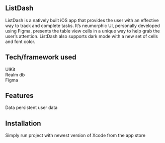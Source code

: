 ## ListDash
ListDash is a natively built iOS app that provides the user with an effective way to track and complete tasks. It’s neumorphic UI, personally developed using Figma, presents the table view cells in a unique way to help grab the user’s attention. ListDash also supports dark mode with a new set of cells and font color. 

## Tech/framework used
UIKit <br />
Realm db <br />
Figma <br />

## Features
Data persistent user data

## Installation
Simply run project with newest version of Xcode from the app store
